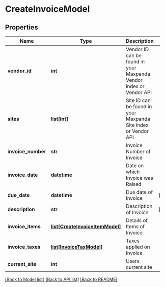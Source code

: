 # CreateInvoiceModel

## Properties
Name | Type | Description | Notes
------------ | ------------- | ------------- | -------------
**vendor_id** | **int** | Vendor ID can be found in your Maxpanda Vendor index or Vendor API | 
**sites** | **list[int]** | Site ID can be found in your Maxpanda Site index or Vendor API | 
**invoice_number** | **str** | Invoice Number of Invoice | 
**invoice_date** | **datetime** | Date on which Invoice was Raised | 
**due_date** | **datetime** | Due date of Invoice | [optional] 
**description** | **str** | Description of Invoice | [optional] 
**invoice_items** | [**list[CreateInvoiceItemModel]**](CreateInvoiceItemModel.md) | Details of Items of Invoice | 
**invoice_taxes** | [**list[InvoiceTaxModel]**](InvoiceTaxModel.md) | Taxes applied on Invoice | 
**current_site** | **int** | Users current site | 

[[Back to Model list]](../README.md#documentation-for-models) [[Back to API list]](../README.md#documentation-for-api-endpoints) [[Back to README]](../README.md)

